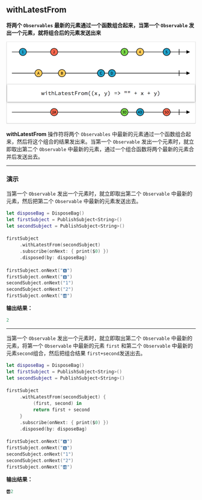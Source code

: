 ## withLatestFrom

**将两个 `Observables` 最新的元素通过一个函数组合起来，当第一个 `Observable` 发出一个元素，就将组合后的元素发送出来**

![](/assets/WhichOperator/Operators/withLatestFrom.png)

**withLatestFrom** 操作符将两个 `Observables` 中最新的元素通过一个函数组合起来，然后将这个组合的结果发出来。当第一个 `Observable` 发出一个元素时，就立即取出第二个 `Observable` 中最新的元素，通过一个组合函数将两个最新的元素合并后发送出去。

---

### 演示
当第一个 `Observable` 发出一个元素时，就立即取出第二个 `Observable` 中最新的元素，然后把第二个 `Observable` 中最新的元素发送出去。
```swift
let disposeBag = DisposeBag()
let firstSubject = PublishSubject<String>()
let secondSubject = PublishSubject<String>()

firstSubject
     .withLatestFrom(secondSubject)
     .subscribe(onNext: { print($0) })
     .disposed(by: disposeBag)

firstSubject.onNext("🅰️")
firstSubject.onNext("🅱️")
secondSubject.onNext("1")
secondSubject.onNext("2")
firstSubject.onNext("🆎")
```

**输出结果：**

```swift
2
```

---

当第一个 `Observable` 发出一个元素时，就立即取出第二个 `Observable` 中最新的元素，将第一个 `Observable` 中最新的元素 `first` 和第二个 `Observable` 中最新的元素`second`组合，然后把组合结果 `first+second`发送出去。
```swift
let disposeBag = DisposeBag()
let firstSubject = PublishSubject<String>()
let secondSubject = PublishSubject<String>()

firstSubject
     .withLatestFrom(secondSubject) {
          (first, second) in
          return first + second
     }
     .subscribe(onNext: { print($0) })
     .disposed(by: disposeBag)

firstSubject.onNext("🅰️")
firstSubject.onNext("🅱️")
secondSubject.onNext("1")
secondSubject.onNext("2")
firstSubject.onNext("🆎")
```

**输出结果：**

```swift
🆎2
```

